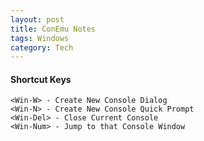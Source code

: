 ```yaml
---
layout: post
title: ConEmu Notes
tags: Windows
category: Tech
---
```

#### Shortcut Keys ####

~~~
<Win-W> - Create New Console Dialog  
<Win-N> - Create New Console Quick Prompt  
<Win-Del> - Close Current Console  
<Win-Num> - Jump to that Console Window  
~~~


